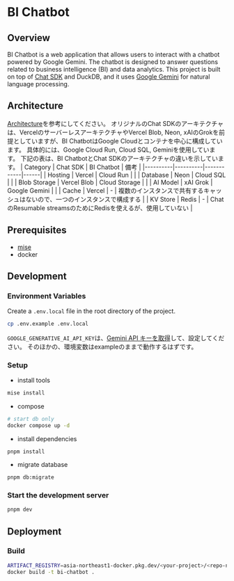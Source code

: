 # BI Chatbot

## Overview
BI Chatbot is a web application that allows users to interact with a chatbot powered by Google Gemini. The chatbot is designed to answer questions related to business intelligence (BI) and data analytics.
This project is built on top of [Chat SDK](https://github.com/vercel/ai-chatbot) and DuckDB, and it uses [Google Gemini](https://ai.google.dev/) for natural language processing.

## Architecture
[Architecture](https://chat-sdk.dev/docs/getting-started/architecture)を参考にしてください。
オリジナルのChat SDKのアーキテクチャは、VercelのサーバーレスアーキテクチャやVercel Blob, Neon, xAIのGrokを前提としていますが、BI ChatbotはGoogle Cloudとコンテナを中心に構成しています。
具体的には、Google Cloud Run, Cloud SQL, Geminiを使用しています。
下記の表は、BI ChatbotとChat SDKのアーキテクチャの違いを示しています。
| Category | Chat SDK | BI Chatbot | 備考 |
|----------|----------|------------|------|
| Hosting  | Vercel   | Cloud Run | |
| Database | Neon     | Cloud SQL  | |
| Blob Storage | Vercel Blob | Cloud Storage | |
| AI Model | xAI Grok | Google Gemini | |
| Cache | Vercel | - | 複数のインスタンスで共有するキャッシュはないので、一つのインスタンスで構成する |
| KV Store | Redis | - | ChatのResumable streamsのためにRedisを使えるが、使用していない |

## Prerequisites
- [mise](https://mise.jdx.dev/)
- docker

## Development
### Environment Variables
Create a `.env.local` file in the root directory of the project.
```bash
cp .env.example .env.local
```

`GOOGLE_GENERATIVE_AI_API_KEY`は、[Gemini API キーを取得](https://ai.google.dev/gemini-api/docs/api-key?hl=ja)して、設定してください。
そのほかの、環境変数はexampleのままで動作するはずです。

### Setup
- install tools
```bash
mise install
```

- compose
```bash
# start db only
docker compose up -d
```

- install dependencies
```
pnpm install
```

- migrate database
```bash
pnpm db:migrate
```

### Start the development server
```bash
pnpm dev
```

## Deployment
### Build

```bash
ARTIFACT_REGISTRY=asia-northeast1-docker.pkg.dev/<your-project>/<repo-name>/bi-chatbot:latest
docker build -t bi-chatbot .
```
